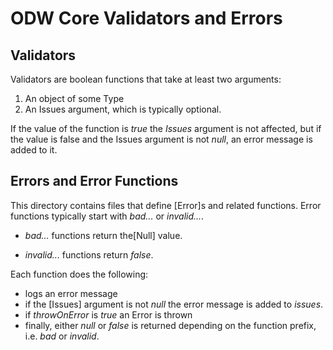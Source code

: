 # ODW Core Validators and Errors

## Validators

Validators are boolean functions that take at least two arguments:

  1. An object of some Type
  2. An Issues argument, which is typically optional.
  
If the value of the function is _true_ the _Issues_ argument is not affected, but
if the value is false and the Issues argument is not _null_, an error message is added
to it.

## Errors and Error Functions
This directory contains files that define [Error]s and related functions. Error functions typically start with 
_bad..._ or _invalid..._.

  - _bad..._ functions return the[Null] value.
    
  - _invalid..._ functions return _false_.
  
Each function does the following:

  - logs an error message
  - if the [Issues] argument is not _null_ the error message is added to _issues_.
  - if _throwOnError_ is _true_ an Error is thrown
  - finally, either _null_ or _false_ is returned depending on the function prefix, i.e. _bad_ or _invalid_.

